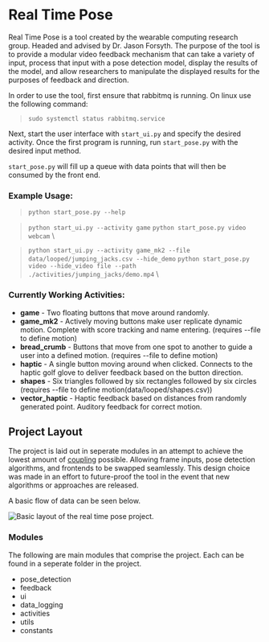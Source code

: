 # Real Time Pose

Real Time Pose is a tool created by the wearable computing research group. Headed and advised by Dr. Jason Forsyth. The purpose of the tool is to provide a modular video feedback mechanism that can take a variety of input, process that input with a pose detection model, display the results of the model, and allow researchers to manipulate the displayed results for the purposes of feedback and direction.

In order to use the tool, first ensure that rabbitmq is running. On linux use the following command:
> `sudo systemctl status rabbitmq.service`

Next, start the user interface with `start_ui.py` and specify the desired activity. Once the first program is running, run `start_pose.py` with the desired input method. 

`start_pose.py` will fill up a queue with data points that will then be consumed by the front end.

### Example Usage:
> `python start_pose.py --help`

> `python start_ui.py --activity game`
> `python start_pose.py video webcam` \

> `python start_ui.py --activity game_mk2 --file data/looped/jumping_jacks.csv --hide_demo`
> `python start_pose.py video --hide_video file --path ./activities/jumping_jacks/demo.mp4` \

### Currently Working Activities:
* **game** - Two floating buttons that move around randomly.
* **game_mk2** - Actively moving buttons make user replicate dynamic motion. Complete with score tracking and name entering. (requires --file to define motion)
* **bread_crumb** - Buttons that move from one spot to another to guide a user into a defined motion. (requires --file to define motion)
* **haptic** - A single button moving around when clicked. Connects to the haptic golf glove to deliver feedback based on the button direction.
* **shapes** - Six triangles followed by six rectangles followed by six circles (requires --file to define motion(data/looped/shapes.csv))
* **vector_haptic** - Haptic feedback based on distances from randomly generated point. Auditory feedback for correct motion.

## Project Layout
The project is laid out in seperate modules in an attempt to achieve the lowest amount of [coupling](https://en.wikipedia.org/wiki/Coupling_%28computer_programming%29) possible. Allowing frame inputs, pose detection algorithms, and frontends to be swapped seamlessly. This design choice was made in an effort to future-proof the tool in the event that new algorithms or approaches are released.

A basic flow of data can be seen below. 

![Basic layout of the real time pose project.](https://i.imgur.com/t9cskhs.png)

### Modules

The following are main modules that comprise the project. Each can be found in a seperate folder in the project.

* pose_detection
* feedback
* ui
* data_logging
* activities
* utils
* constants
